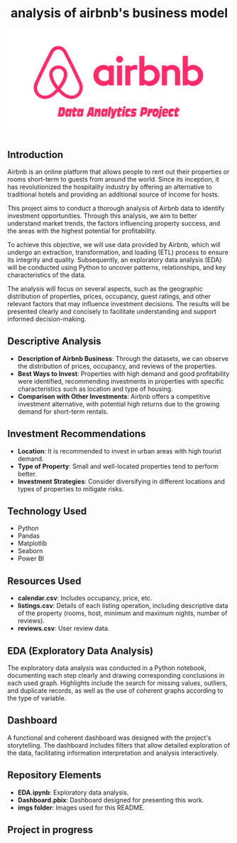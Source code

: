 <div align="center">
<h1 align="center">analysis of airbnb's business model</h1>
</div>
<img src="./img/airbnb project.jpg">


## Introduction

Airbnb is an online platform that allows people to rent out their properties or rooms short-term to guests from around the world. Since its inception, it has revolutionized the hospitality industry by offering an alternative to traditional hotels and providing an additional source of income for hosts.

This project aims to conduct a thorough analysis of Airbnb data to identify investment opportunities. Through this analysis, we aim to better understand market trends, the factors influencing property success, and the areas with the highest potential for profitability.

To achieve this objective, we will use data provided by Airbnb, which will undergo an extraction, transformation, and loading (ETL) process to ensure its integrity and quality. Subsequently, an exploratory data analysis (EDA) will be conducted using Python to uncover patterns, relationships, and key characteristics of the data.

The analysis will focus on several aspects, such as the geographic distribution of properties, prices, occupancy, guest ratings, and other relevant factors that may influence investment decisions. The results will be presented clearly and concisely to facilitate understanding and support informed decision-making.

## Descriptive Analysis

- **Description of Airbnb Business**: Through the datasets, we can observe the distribution of prices, occupancy, and reviews of the properties.
- **Best Ways to Invest**: Properties with high demand and good profitability were identified, recommending investments in properties with specific characteristics such as location and type of housing.
- **Comparison with Other Investments**: Airbnb offers a competitive investment alternative, with potential high returns due to the growing demand for short-term rentals.

## Investment Recommendations

- **Location**: It is recommended to invest in urban areas with high tourist demand.
- **Type of Property**: Small and well-located properties tend to perform better.
- **Investment Strategies**: Consider diversifying in different locations and types of properties to mitigate risks.

## Technology Used

- Python
- Pandas
- Matplotlib
- Seaborn
- Power BI

## Resources Used

- **calendar.csv**: Includes occupancy, price, etc.
- **listings.csv**: Details of each listing operation, including descriptive data of the property (rooms, host, minimum and maximum nights, number of reviews).
- **reviews.csv**: User review data.

## EDA (Exploratory Data Analysis)

The exploratory data analysis was conducted in a Python notebook, documenting each step clearly and drawing corresponding conclusions in each used graph. Highlights include the search for missing values, outliers, and duplicate records, as well as the use of coherent graphs according to the type of variable.

## Dashboard

A functional and coherent dashboard was designed with the project's storytelling. The dashboard includes filters that allow detailed exploration of the data, facilitating information interpretation and analysis interactively.

## Repository Elements

- **EDA.ipynb**: Exploratory data analysis.
- **Dashboard.pbix**: Dashboard designed for presenting this work.
- **imgs folder**: Images used for this README.


<h2>Project in progress</h2>
